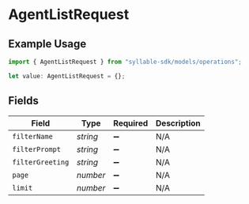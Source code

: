 # AgentListRequest

## Example Usage

```typescript
import { AgentListRequest } from "syllable-sdk/models/operations";

let value: AgentListRequest = {};
```

## Fields

| Field              | Type               | Required           | Description        |
| ------------------ | ------------------ | ------------------ | ------------------ |
| `filterName`       | *string*           | :heavy_minus_sign: | N/A                |
| `filterPrompt`     | *string*           | :heavy_minus_sign: | N/A                |
| `filterGreeting`   | *string*           | :heavy_minus_sign: | N/A                |
| `page`             | *number*           | :heavy_minus_sign: | N/A                |
| `limit`            | *number*           | :heavy_minus_sign: | N/A                |